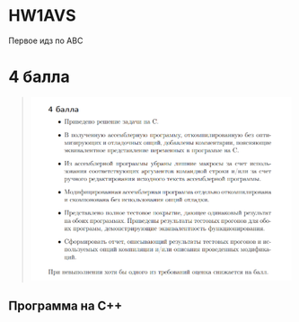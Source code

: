 # HW1AVS
Первое идз по АВС
# 4 балла
  > ![im1](images/4.png)
## Программа на С++
[Example]: (/point/max.c)
